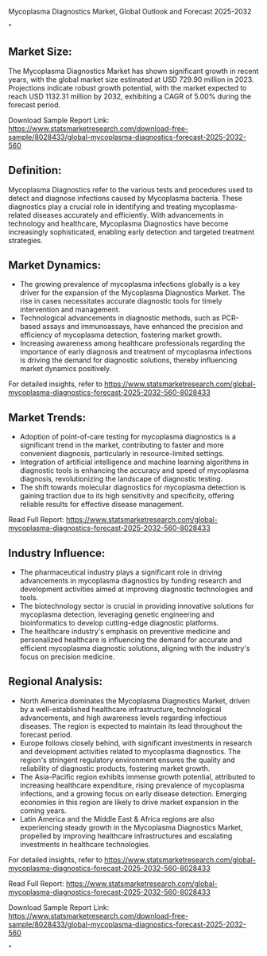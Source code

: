 Mycoplasma Diagnostics Market, Global Outlook and Forecast 2025-2032

"<h2>Market Size:</h2>
<p>The Mycoplasma Diagnostics Market has shown significant growth in recent years, with the global market size estimated at USD 729.90 million in 2023. Projections indicate robust growth potential, with the market expected to reach USD 1132.31 million by 2032, exhibiting a CAGR of 5.00% during the forecast period.</p>
<p>Download Sample Report Link: <a href='https://www.statsmarketresearch.com/download-free-sample/8028433/global-mycoplasma-diagnostics-forecast-2025-2032-560'>https://www.statsmarketresearch.com/download-free-sample/8028433/global-mycoplasma-diagnostics-forecast-2025-2032-560</a></p>

<h2>Definition:</h2>
<p>Mycoplasma Diagnostics refer to the various tests and procedures used to detect and diagnose infections caused by Mycoplasma bacteria. These diagnostics play a crucial role in identifying and treating mycoplasma-related diseases accurately and efficiently. With advancements in technology and healthcare, Mycoplasma Diagnostics have become increasingly sophisticated, enabling early detection and targeted treatment strategies.</p>

<h2>Market Dynamics:</h2>
<ul>
  <li>The growing prevalence of mycoplasma infections globally is a key driver for the expansion of the Mycoplasma Diagnostics Market. The rise in cases necessitates accurate diagnostic tools for timely intervention and management.</li>
  <li>Technological advancements in diagnostic methods, such as PCR-based assays and immunoassays, have enhanced the precision and efficiency of mycoplasma detection, fostering market growth.</li>
  <li>Increasing awareness among healthcare professionals regarding the importance of early diagnosis and treatment of mycoplasma infections is driving the demand for diagnostic solutions, thereby influencing market dynamics positively.</li>
</ul>
<p>For detailed insights, refer to <a href='https://www.statsmarketresearch.com/global-mycoplasma-diagnostics-forecast-2025-2032-560-8028433'>https://www.statsmarketresearch.com/global-mycoplasma-diagnostics-forecast-2025-2032-560-8028433</a></p>

<h2>Market Trends:</h2>
<ul>
  <li>Adoption of point-of-care testing for mycoplasma diagnostics is a significant trend in the market, contributing to faster and more convenient diagnosis, particularly in resource-limited settings.</li>
  <li>Integration of artificial intelligence and machine learning algorithms in diagnostic tools is enhancing the accuracy and speed of mycoplasma diagnosis, revolutionizing the landscape of diagnostic testing.</li>
  <li>The shift towards molecular diagnostics for mycoplasma detection is gaining traction due to its high sensitivity and specificity, offering reliable results for effective disease management.</li>
</ul>
<p>Read Full Report: <a href='https://www.statsmarketresearch.com/global-mycoplasma-diagnostics-forecast-2025-2032-560-8028433'>https://www.statsmarketresearch.com/global-mycoplasma-diagnostics-forecast-2025-2032-560-8028433</a></p>

<h2>Industry Influence:</h2>
<ul>
  <li>The pharmaceutical industry plays a significant role in driving advancements in mycoplasma diagnostics by funding research and development activities aimed at improving diagnostic technologies and tools.</li>
  <li>The biotechnology sector is crucial in providing innovative solutions for mycoplasma detection, leveraging genetic engineering and bioinformatics to develop cutting-edge diagnostic platforms.</li>
  <li>The healthcare industry's emphasis on preventive medicine and personalized healthcare is influencing the demand for accurate and efficient mycoplasma diagnostic solutions, aligning with the industry's focus on precision medicine.</li>
</ul>

<h2>Regional Analysis:</h2>
<ul>
  <li>North America dominates the Mycoplasma Diagnostics Market, driven by a well-established healthcare infrastructure, technological advancements, and high awareness levels regarding infectious diseases. The region is expected to maintain its lead throughout the forecast period.</li>
  <li>Europe follows closely behind, with significant investments in research and development activities related to mycoplasma diagnostics. The region's stringent regulatory environment ensures the quality and reliability of diagnostic products, fostering market growth.</li>
  <li>The Asia-Pacific region exhibits immense growth potential, attributed to increasing healthcare expenditure, rising prevalence of mycoplasma infections, and a growing focus on early disease detection. Emerging economies in this region are likely to drive market expansion in the coming years.</li>
  <li>Latin America and the Middle East & Africa regions are also experiencing steady growth in the Mycoplasma Diagnostics Market, propelled by improving healthcare infrastructures and escalating investments in healthcare technologies.</li>
</ul>
<p>For detailed insights, refer to <a href='https://www.statsmarketresearch.com/global-mycoplasma-diagnostics-forecast-2025-2032-560-8028433'>https://www.statsmarketresearch.com/global-mycoplasma-diagnostics-forecast-2025-2032-560-8028433</a></p>

<p>Read Full Report: <a href='https://www.statsmarketresearch.com/global-mycoplasma-diagnostics-forecast-2025-2032-560-8028433'>https://www.statsmarketresearch.com/global-mycoplasma-diagnostics-forecast-2025-2032-560-8028433</a></p>
<p>Download Sample Report Link: <a href='https://www.statsmarketresearch.com/download-free-sample/8028433/global-mycoplasma-diagnostics-forecast-2025-2032-560'>https://www.statsmarketresearch.com/download-free-sample/8028433/global-mycoplasma-diagnostics-forecast-2025-2032-560</a></p>"
